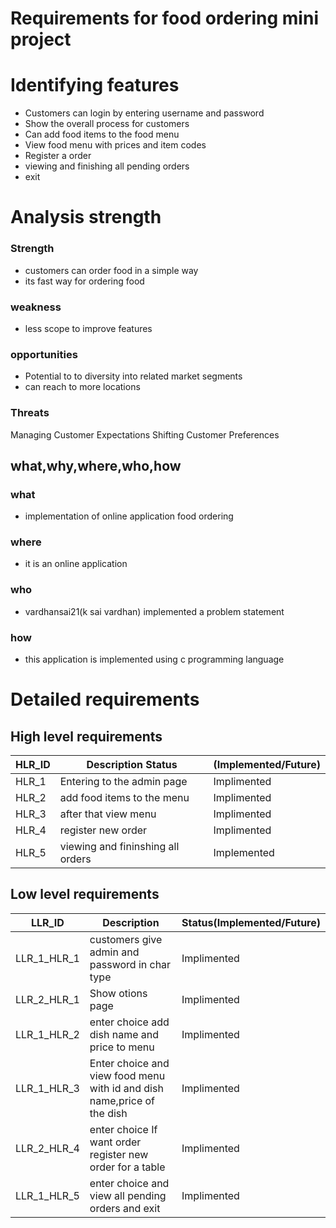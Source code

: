 # Requirements for food ordering mini project # 

# Identifying features #
* Customers can login by entering username and password
* Show the overall process for customers
* Can add food items to the food menu
* View food menu with prices and item codes
* Register a order
* viewing and finishing all pending orders
* exit

# Analysis strength #

### Strength ###
* customers can order food in a simple way
* its fast way for ordering food
### weakness ###
* less scope to improve features
### opportunities ###
* Potential to to diversity into related market segments
* can reach to more locations
### Threats ###
Managing Customer Expectations
Shifting Customer Preferences

## what,why,where,who,how ##
### what ###
* implementation of online application food ordering
### where ###
* it is an online application
### who ###
* vardhansai21(k sai vardhan) implemented a problem statement
### how ###
* this application is implemented using c programming language
# Detailed requirements #
## High level requirements ##
|HLR_ID|	Description	Status|(Implemented/Future)|
|---|---|---|
|HLR_1|Entering to the admin page|Implimented|
|HLR_2|add food items to the menu|Implimented
|HLR_3|after that view menu	|Implimented
|HLR_4|register new order	|Implimented
|HLR_5|viewing and fininshing all orders|Implemented
## Low level requirements ##
|LLR_ID|Description|Status(Implemented/Future)|
|---|---|---|
|LLR_1_HLR_1|customers give admin and password in char type|Implimented
|LLR_2_HLR_1|Show otions page|Implimented
|LLR_1_HLR_2|enter choice add dish name and price to menu|Implimented
|LLR_1_HLR_3|Enter choice and view food menu with id and dish name,price of the dish|Implimented
|LLR_2_HLR_4|enter choice If want order register new order for a table|Implimented
|LLR_1_HLR_5|enter choice and view all pending orders and exit|Implimented


